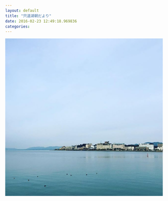 ```yaml
---
layout: default
title: "宍道湖朝だより"
date: 2016-02-23 12:49:18.969836
categories: 
---
```


![](/assets/images/201602/12677267_823697134423887_1390693041_n.jpg)


